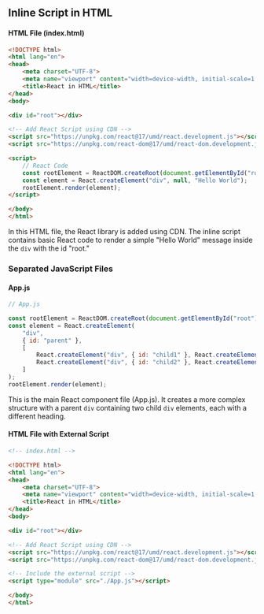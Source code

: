 ## Inline Script in HTML

#### HTML File (index.html)

```html
<!DOCTYPE html>
<html lang="en">
<head>
    <meta charset="UTF-8">
    <meta name="viewport" content="width=device-width, initial-scale=1.0">
    <title>React in HTML</title>
</head>
<body>

<div id="root"></div>

<!-- Add React Script using CDN -->
<script src="https://unpkg.com/react@17/umd/react.development.js"></script>
<script src="https://unpkg.com/react-dom@17/umd/react-dom.development.js"></script>

<script>
    // React Code
    const rootElement = ReactDOM.createRoot(document.getElementById("root"));
    const element = React.createElement("div", null, "Hello World");
    rootElement.render(element);
</script>

</body>
</html>
```

In this HTML file, the React library is added using CDN. The inline script contains basic React code to render a simple "Hello World" message inside the `div` with the id "root."

### Separated JavaScript Files

#### App.js

```javascript
// App.js

const rootElement = ReactDOM.createRoot(document.getElementById("root"));
const element = React.createElement(
    "div",
    { id: "parent" },
    [
        React.createElement("div", { id: "child1" }, React.createElement("h1", null, "Hello From React Child 1")),
        React.createElement("div", { id: "child2" }, React.createElement("h2", null, "Hello From React Child 2"))
    ]
);
rootElement.render(element);
```

This is the main React component file (App.js). It creates a more complex structure with a parent `div` containing two child `div` elements, each with a different heading.

#### HTML File with External Script

```html
<!-- index.html -->

<!DOCTYPE html>
<html lang="en">
<head>
    <meta charset="UTF-8">
    <meta name="viewport" content="width=device-width, initial-scale=1.0">
    <title>React in HTML</title>
</head>
<body>

<div id="root"></div>

<!-- Add React Script using CDN -->
<script src="https://unpkg.com/react@17/umd/react.development.js"></script>
<script src="https://unpkg.com/react-dom@17/umd/react-dom.development.js"></script>

<!-- Include the external script -->
<script type="module" src="./App.js"></script>

</body>
</html>
```

